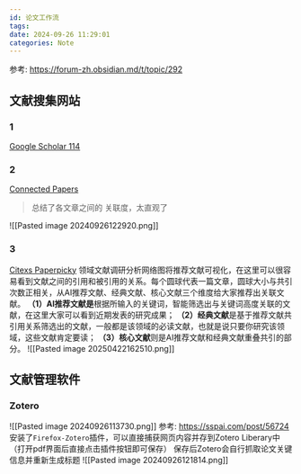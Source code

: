 ```yaml
---
id: 论文工作流
tags: 
date: 2024-09-26 11:29:01
categories: Note
---
```


参考: https://forum-zh.obsidian.md/t/topic/292

## 文献搜集网站
### 1
[Google Scholar 114](https://scholar.google.com/)

### 2
[Connected Papers](https://www.connectedpapers.com/)
> 总结了各文章之间的 关联度，太直观了

![[Pasted image 20240926122920.png]]

### 3
[Citexs Paperpicky](https://www.citexs.com/Paperpicky)
领域文献调研分析网络图将推荐文献可视化，在这里可以很容易看到文献之间的引用和被引用的关系。每个圆球代表一篇文章，圆球大小与共引次数正相关，从AI推荐文献、经典文献、核心文献三个维度给大家推荐出关联文献。
**（1）AI推荐文献是**根据所输入的关键词，智能筛选出与关键词高度关联的文献，在这里大家可以看到近期发表的研究成果；
**（2）经典文献**是基于推荐文献共引用关系筛选出的文献，一般都是该领域的必读文献，也就是说只要你研究该领域，这些文献肯定要读；
**（3）核心文献**则是AI推荐文献和经典文献重叠共引的部分。
![[Pasted image 20250422162510.png]]

## 文献管理软件
### Zotero
![[Pasted image 20240926113730.png]]
参考: https://sspai.com/post/56724
安装了`Firefox-Zotero`插件，可以直接捕获网页内容并存到Zotero Liberary中（打开pdf界面后直接点击插件按钮即可保存）
保存后Zotero会自行抓取论文关键信息并重新生成标题
![[Pasted image 20240926121814.png]]